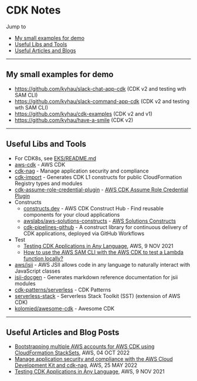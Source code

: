 # CDK Notes

Jump to
- [My small examples for demo](#my-small-examples-for-demo)
- [Useful Libs and Tools](#useful-libs-and-tools)
- [Useful Articles and Blogs](#useful-articles-and-blog-posts)


---
## My small examples for demo

- https://github.com/kyhau/slack-chat-app-cdk (CDK v2 and testing wth SAM CLI)
- https://github.com/kyhau/slack-command-app-cdk (CDK v2 and testing wth SAM CLI)
- https://github.com/kyhau/cdk-examples (CDK v2 and v1)
- https://github.com/kyhau/have-a-smile (CDK v2)


---
## Useful Libs and Tools

- For CDK8s, see [EKS/README.md](../EKS/README.md)
- [aws-cdk](https://github.com/aws/aws-cdk) - AWS CDK
- [cdk-nag](https://github.com/cdklabs/cdk-nag) - Manage application security and compliance
- [cdk-import](https://github.com/cdklabs/cdk-import) - Generates CDK L1 constructs for public CloudFormation Registry types and modules
- [cdk-assume-role-credential-plugin](https://github.com/aws-samples/cdk-assume-role-credential-plugin) - [AWS CDK Assume Role Credential Plugin](https://aws.amazon.com/blogs/devops/cdk-credential-plugin/)
- Constructs
    - [constructs.dev](https://constructs.dev/) - AWS CDK Construct Hub - Find reusable components for your cloud applications
    - [awslabs/aws-solutions-constructs](https://github.com/awslabs/aws-solutions-constructs) - [AWS Solutions Constructs](https://docs.aws.amazon.com/solutions/latest/constructs/api-reference.html)
    - [cdk-pipelines-github](https://constructs.dev/packages/cdk-pipelines-github) - A construct library for continuous delivery of CDK applications, deployed via GitHub Workflows
- Test
    - [Testing CDK Applications in Any Language](https://aws.amazon.com/blogs/developer/testing-cdk-applications-in-any-language/), AWS, 9 NOV 2021
    - [How to use the AWS SAM CLI with the AWS CDK to test a Lambda function locally?](https://docs.aws.amazon.com/serverless-application-model/latest/developerguide/serverless-cdk-getting-started.html)
- [aws/jsii](https://github.com/aws/jsii) - AWS JSII allows code in any language to naturally interact with JavaScript classes
- [jsii-docgen](https://github.com/cdklabs/jsii-docgen) - Generates markdown reference documentation for jsii modules
- [cdk-patterns/serverless](https://github.com/cdk-patterns/serverless) - CDK Patterns
- [serverless-stack](https://github.com/serverless-stack/serverless-stack) - Serverless Stack Toolkit (SST) (extension of AWS CDK)
- [kolomied/awesome-cdk](https://github.com/kolomied/awesome-cdk) - Awesome CDK

---
## Useful Articles and Blog Posts

- [Bootstrapping multiple AWS accounts for AWS CDK using CloudFormation StackSets](https://aws.amazon.com/blogs/mt/bootstrapping-multiple-aws-accounts-for-aws-cdk-using-cloudformation-stacksets/), AWS, 04 OCT 2022
- [Manage application security and compliance with the AWS Cloud Development Kit and cdk-nag](https://aws.amazon.com/blogs/devops/manage-application-security-and-compliance-with-the-aws-cloud-development-kit-and-cdk-nag/), AWS, 25 MAY 2022
- [Testing CDK Applications in Any Language](https://aws.amazon.com/blogs/developer/testing-cdk-applications-in-any-language/), AWS, 9 NOV 2021
